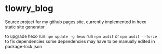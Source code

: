 # tlowry_blog
Source project for my github pages site, currently implemented in hexo static site generator

to upgrade hexo run `npm update -g hexo`
run `npm audit` or `npm audit --force` to fix dependencies
some dependencies may have to be manually edited in package-lock.json
